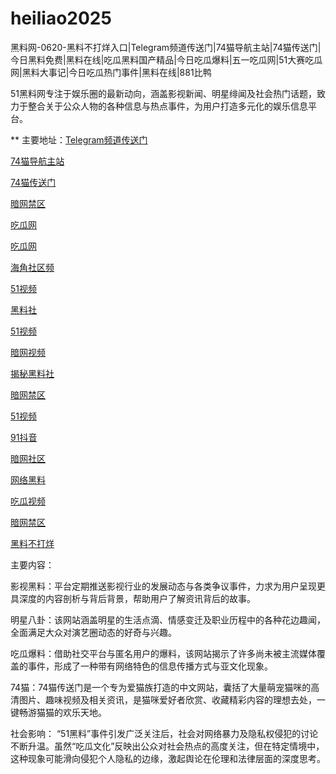 # heiliao2025
黑料网-0620-黑料不打烊入口|Telegram频道传送门|74猫导航主站|74猫传送门|今日黑料免费|黑料在线|吃瓜黑料国产精品|今日吃瓜爆料|五一吃瓜网|51大赛吃瓜网|黑料大事记|今日吃瓜热门事件|黑料在线|881比鸭

51黑料网专注于娱乐圈的最新动向，涵盖影视新闻、明星绯闻及社会热门话题，致力于整合关于公众人物的各种信息与热点事件，为用户打造多元化的娱乐信息平台。

** 主要地址：<a href="https://74mao.com/">Telegram频道传送门</a>

<a href="https://74mao.com/">74猫导航主站</a>

<a href="https://74mao.com/">74猫传送门</a>

<a href="https://cg57-69.pages.dev/">暗网禁区</a>

<a href="https://hl435.pages.dev/">吃瓜网</a>

<a href="https://hl435.pages.dev/">吃瓜网</a>

<a href="https://hj-1314.pages.dev/">海角社区频</a>

<a href="https://hj-1307.pages.dev/">51视频</a>

<a href="https://hl419.pages.dev/">黑料社</a>

<a href="https://hj-1282.pages.dev/">51视频</a>

<a href="https://aw8-20.pages.dev/">暗网视频</a>

<a href="https://hl323.pages.dev/">揭秘黑料社</a>

<a href="https://cg05-01.pages.dev/">暗网禁区</a>

<a href="https://hj-1295.pages.dev/">51视频</a>

<a href="https://dy7-19.pages.dev/">91抖音</a>

<a href="https://aw2-02.pages.dev/">暗网社区</a>

<a href="https://aw1-20.pages.dev/"> 网络黑料</a>

<a href="https://hj-1287.pages.dev/">吃瓜视频</a>

<a href="https://aw4-23.pages.dev/">暗网禁区</a>

<a href="https://hl447.pages.dev/">黑料不打烊</a>

主要内容：

影视黑料：平台定期推送影视行业的发展动态与各类争议事件，力求为用户呈现更具深度的内容剖析与背后背景，帮助用户了解资讯背后的故事。

明星八卦：该网站涵盖明星的生活点滴、情感变迁及职业历程中的各种花边趣闻，全面满足大众对演艺圈动态的好奇与兴趣。

吃瓜爆料：借助社交平台与匿名用户的爆料，该网站揭示了许多尚未被主流媒体覆盖的事件，形成了一种带有网络特色的信息传播方式与亚文化现象。

74猫：74猫传送门是一个专为爱猫族打造的中文网站，囊括了大量萌宠猫咪的高清图片、趣味视频及相关资讯，是猫咪爱好者欣赏、收藏精彩内容的理想去处，一键畅游猫猫的欢乐天地。

社会影响：
“51黑料”事件引发广泛关注后，社会对网络暴力及隐私权侵犯的讨论不断升温。虽然“吃瓜文化”反映出公众对社会热点的高度关注，但在特定情境中，这种现象可能滑向侵犯个人隐私的边缘，激起舆论在伦理和法律层面的深度思考。
